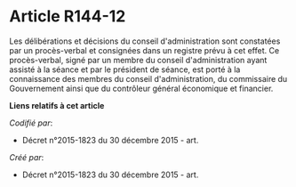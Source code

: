 # Article R144-12

Les délibérations et décisions du conseil d'administration sont constatées par un procès-verbal et consignées dans un
registre prévu à cet effet. Ce procès-verbal, signé par un membre du conseil d'administration ayant assisté à la séance et
par le président de séance, est porté à la connaissance des membres du conseil d'administration, du commissaire du
Gouvernement ainsi que du contrôleur général économique et financier.

**Liens relatifs à cet article**

_Codifié par_:

  - Décret n°2015-1823 du 30 décembre 2015 - art.

_Créé par_:

  - Décret n°2015-1823 du 30 décembre 2015 - art.
